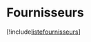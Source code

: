 # Fournisseurs

[!include[listefournisseurs](fournisseurs.listefournisseurs.autogen.md)]











































































































































